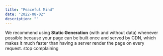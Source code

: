 ```yaml
---
title: "Peaceful Mind"
date: "2022-08-02"
description: ""
---
```


We recommend using **Static Generation** (with and without data) whenever possible because your page can be built once and served by CDN, which makes it much faster than having a server render the page on every request.
stop complaining
